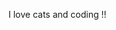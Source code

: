 I love cats and coding !!

<!---
NaomiNeptune/NaomiNeptune is a ✨ special ✨ repository because its `README.md` (this file) appears on your GitHub profile.
You can click the Preview link to take a look at your changes.
--->
